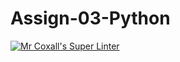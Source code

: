 # Assign-03-Python
[![Mr Coxall's Super Linter](https://github.com/ICS3U-C-Programming-Remy-S/Assign-03-Python/workflows/Mr%20Coxall's%20Super%20Linter/badge.svg)](https://github.com/ICS3U-C-Programming-Remy-S/Assign-03-Python/actions/)
